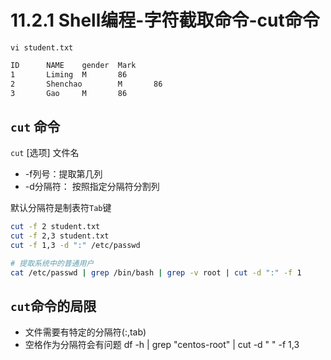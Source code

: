 # 11.2.1 Shell编程-字符截取命令-cut命令
`vi student.txt`
```bash
ID      NAME    gender  Mark
1       Liming  M       86
2       Shenchao        M       86
3       Gao     M       86
```

## `cut` 命令
`cut` [选项] 文件名
- -f列号：提取第几列
- -d分隔符： 按照指定分隔符分割列

默认分隔符是制表符`Tab`键
```bash
cut -f 2 student.txt
cut -f 2,3 student.txt
cut -f 1,3 -d ":" /etc/passwd

# 提取系统中的普通用户
cat /etc/passwd | grep /bin/bash | grep -v root | cut -d ":" -f 1
```
## `cut`命令的局限
- 文件需要有特定的分隔符(:,tab)
- 空格作为分隔符会有问题
df -h | grep "centos-root" | cut -d " " -f 1,3
